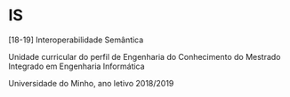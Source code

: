 # IS
[18-19] Interoperabilidade Semântica

Unidade curricular do perfil de Engenharia do Conhecimento do Mestrado Integrado em Engenharia Informática

Universidade do Minho, ano letivo 2018/2019
